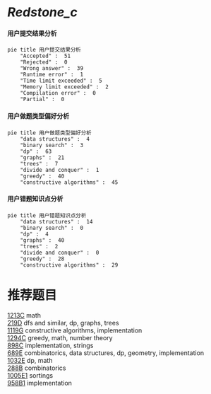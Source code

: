 # _Redstone_c_

<!-- tabs:start -->



#### **用户提交结果分析**

```mermaid
pie title 用户提交结果分析
    "Accepted" :  51
    "Rejected" :  0
    "Wrong answer" :  39
    "Runtime error" :  1
    "Time limit exceeded" :  5
    "Memory limit exceeded" :  2
    "Compilation error" :  0
    "Partial" :  0
```

#### **用户做题类型偏好分析**

```mermaid
pie title 用户做题类型偏好分析
    "data structures" :  4
    "binary search" :  3
    "dp" :  63
    "graphs" :  21
    "trees" :  7
    "divide and conquer" :  1
    "greedy" :  40
    "constructive algorithms" :  45
```
#### **用户错题知识点分析**

```mermaid
pie title 用户错题知识点分析
    "data structures" :  14
    "binary search" :  0
    "dp" :  4
    "graphs" :  40
    "trees" :  2
    "divide and conquer" :  0
    "greedy" :  28
    "constructive algorithms" :  29
```



<!-- tabs:end -->
# 推荐题目
[1213C](https://codeforces.com/contest/1213/problem/C)		math		  
[219D](https://codeforces.com/contest/219/problem/D)		dfs and similar,
                        dp,
                        graphs,
                        trees		  
[1119G](https://codeforces.com/contest/1119/problem/G)		constructive algorithms,
                        implementation		  
[1294C](https://codeforces.com/contest/1294/problem/C)		greedy,
                        math,
                        number theory		  
[898C](https://codeforces.com/contest/898/problem/C)		implementation,
                        strings		  
[689E](https://codeforces.com/contest/689/problem/E)		combinatorics,
                        data structures,
                        dp,
                        geometry,
                        implementation		  
[1032E](https://codeforces.com/contest/1032/problem/E)		dp,
                        math		  
[288B](https://codeforces.com/contest/288/problem/B)		combinatorics		  
[1005E1](https://codeforces.com/contest/1005E/problem/1)		sortings		  
[958B1](https://codeforces.com/contest/958B/problem/1)		implementation		  

